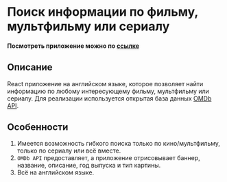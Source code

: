 # Поиск информации по фильму, мультфильму или сериалу

#### Посмотреть приложение можно по [ссылке](https://li-land.github.io/Find-your-favorite-movies/)

## Описание

React приложение на английском языке, которое позволяет найти информацию по любому интересующему фильму, мультфильму или сериалу. Для реализации используется открытая база данных [OMDb API](https://www.omdbapi.com/).

## Особенности

1. Имеется возможность гибкого поиска только по кино/мультфильму, только по сериалу или всё вместе.
2. `OMDb API` предоставляет, а приложение отрисовывает баннер, название, описание, год выпуска и тип картины.
3. Всё на английском языке.
